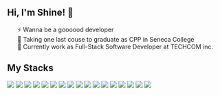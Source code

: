 <div>
  <h2>Hi, I'm Shine! 👋 </h2>
  <ul>
  ⚡ Wanna be a goooood developer</br>
  🌱 Taking one last couse to graduate as CPP in Seneca College<br>
  👯 Currently work as Full-Stack Software Developer at TECHCOM inc.<br>    
  </ul>
</div>
<div>
  <h2>My Stacks</h2>
  
  <img src="https://img.shields.io/badge/cplusplus-00599c?style=for-the-badge&logo=cplusplus&logoColor=white">
  <img src="https://img.shields.io/badge/php-5C2D91?style=for-the-badge&logo=php&logoColor=white">
  <img src="https://img.shields.io/badge/java-F80000?style=for-the-badge&logo=java&logoColor=black">
  <img src="https://img.shields.io/badge/c-A8B9CC?style=for-the-badge&logo=c&logoColor=black">
  <img src="https://img.shields.io/badge/shellscript-21B352?style=for-the-badge&logo=shell&logoColor=white">
  <img src="https://img.shields.io/badge/oracle-F80000?style=for-the-badge&logo=oracle&logoColor=white">
  <img src="https://img.shields.io/badge/css3-1572B6?style=for-the-badge&logo=css3&logoColor=white">
  <img src="https://img.shields.io/badge/html5-E34F26?style=for-the-badge&logo=html5&logoColor=white">
  <img src="https://img.shields.io/badge/javascript-F7DF1E?style=for-the-badge&logo=javascript&logoColor=black">
  <img src="https://img.shields.io/badge/eclipseide-2C2255?style=for-the-badge&logo=eclipseide&logoColor=white">
  <img src="https://img.shields.io/badge/visualstudiocode-007ACC?style=for-the-badge&logo=visualstudiocode&logoColor=white">
  <img src="https://img.shields.io/badge/visualstudio-5C2D91?style=for-the-badge&logo=visualstudio&logoColor=white">
  <img src="https://img.shields.io/badge/mysql-4479A1?style=for-the-badge&logo=mysql&logoColor=white">
  <img src="https://img.shields.io/badge/linux-FCC624?style=for-the-badge&logo=linux&logoColor=black">
  <img src="https://img.shields.io/badge/github-181717?style=for-the-badge&logo=github&logoColor=white">
  <img src="https://img.shields.io/badge/git-F05032?style=for-the-badge&logo=git&logoColor=white">
  <img src="https://img.shields.io/badge/microsoftoffice-D83B01?style=for-the-badge&logo=microsoftoffice&logoColor=white">
</div>


<!--
**vanthalos/vanthalos** is a ✨ _special_ ✨ repository because its `README.md` (this file) appears on your GitHub profile.

Here are some ideas to get you started:

- 🔭 I’m currently working on ...
- 🌱 I’m currently learning ...
- 👯 I’m looking to collaborate on ...
- 🤔 I’m looking for help with ...
- 💬 Ask me about ...
- 📫 How to reach me: ...
- 😄 Pronouns: ...
- ⚡ Fun fact: ...
-->

